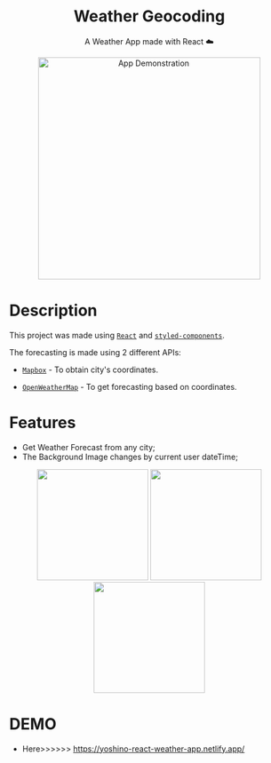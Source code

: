 <div align="center">

# Weather Geocoding

A Weather App made with React :cloud:

<img src="https://raw.githubusercontent.com/Zurkon/repo-assets/main/weather-geocoding/weather.gif" width="400" alt="App Demonstration"/>

</div>

# Description

This project was made using [`React`](https://github.com/facebook/react) and [`styled-components`](https://github.com/styled-components/styled-components).

The forecasting is made using 2 different APIs:

- [`Mapbox`](https://docs.mapbox.com/api/overview/) - To obtain city's coordinates.

- [`OpenWeatherMap`](https://openweathermap.org/api) - To get forecasting based on coordinates.



# Features

- Get Weather Forecast from any city;
- The Background Image changes by current user dateTime;

<div align="center">

<img width="200" src="https://raw.githubusercontent.com/Zurkon/repo-assets/main/weather-geocoding/blue.png"/>
 
<img width="200" src="https://raw.githubusercontent.com/Zurkon/repo-assets/main/weather-geocoding/green.png"/>

<img width="200" src="https://raw.githubusercontent.com/Zurkon/repo-assets/main/weather-geocoding/orange.png"/>

</div>

# DEMO
- Here>>>>>> https://yoshino-react-weather-app.netlify.app/
